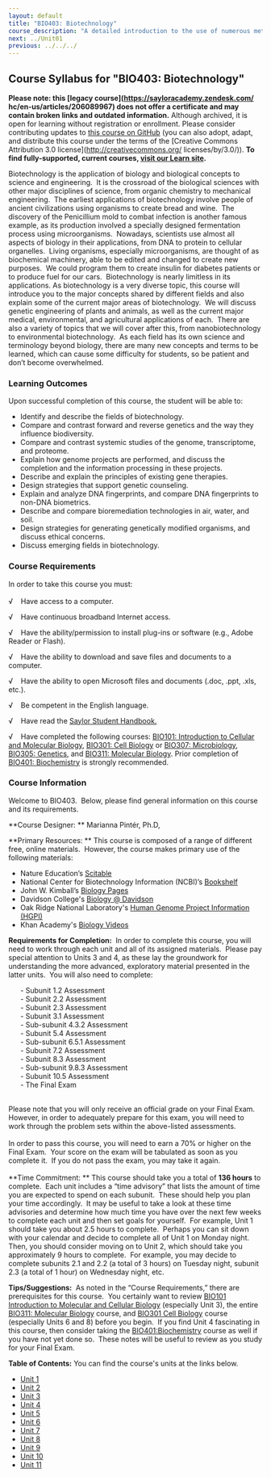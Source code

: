 ```yaml
---
layout: default
title: "BIO403: Biotechnology"
course_description: "A detailed introduction to the use of numerous methods and biological techniques such as FISH, RNAi, PCR, Western blotting, microarrays, and others to enhance scientific research, medicine, and engineering. Particular emphasis on how biotechnology and its techniques can be used in plant and animal engineering, gene therapy, forensic science, environmental studies, and renewable energy."
next: ../Unit01
previous: ../../../
---
```

Course Syllabus for "BIO403: Biotechnology"
-------------------------------------------

**Please note: this [legacy course](https://sayloracademy.zendesk.com/
hc/en-us/articles/206089967) does not offer a certificate and may contain 
broken links and outdated information.** Although archived, it is open 
for learning without registration or enrollment. Please consider contributing 
updates to [this course on GitHub](https://github.com/saylordotorg/course_bio403) 
(you can also adopt, adapt, and distribute this course under the terms of 
the [Creative Commons Attribution 3.0 license](http://creativecommons.org/
licenses/by/3.0/)). **To find fully-supported, current courses, [visit our 
Learn site](https://learn.saylor.org).**

Biotechnology is the application of biology and biological concepts to
science and engineering.  It is the crossroad of the biological sciences
with other major disciplines of science, from organic chemistry to
mechanical engineering.  The earliest applications of biotechnology
involve people of ancient civilizations using organisms to create bread
and wine.  The discovery of the Penicillium mold to combat infection is
another famous example, as its production involved a specially designed
fermentation process using microorganisms.  Nowadays, scientists use
almost all aspects of biology in their applications, from DNA to protein
to cellular organelles.  Living organisms, especially microorganisms,
are thought of as biochemical machinery, able to be edited and changed
to create new purposes.  We could program them to create insulin for
diabetes patients or to produce fuel for our cars.  Biotechnology is
nearly limitless in its applications. As biotechnology is a very diverse
topic, this course will introduce you to the major concepts shared by
different fields and also explain some of the current major areas of
biotechnology.  We will discuss genetic engineering of plants and
animals, as well as the current major medical, environmental, and
agricultural applications of each.  There are also a variety of topics
that we will cover after this, from nanobiotechnology to environmental
biotechnology.  As each field has its own science and terminology beyond
biology, there are many new concepts and terms to be learned, which can
cause some difficulty for students, so be patient and don’t become
overwhelmed.

### Learning Outcomes

Upon successful completion of this course, the student will be able
to:  
  

-   Identify and describe the fields of biotechnology.
-   Compare and contrast forward and reverse genetics and the way they
    influence biodiversity.
-   Compare and contrast systemic studies of the genome, transcriptome,
    and proteome.
-   Explain how genome projects are performed, and discuss the
    completion and the information processing in these projects.
-   Describe and explain the principles of existing gene therapies.
-   Design strategies that support genetic counseling.
-   Explain and analyze DNA fingerprints, and compare DNA fingerprints
    to non-DNA biometrics.
-   Describe and compare bioremediation technologies in air, water, and
    soil.
-   Design strategies for generating genetically modified organisms, and
    discuss ethical concerns.
-   Discuss emerging fields in biotechnology. 

### Course Requirements

In order to take this course you must:  
    
 √    Have access to a computer.  
  
 √    Have continuous broadband Internet access.  
  
 √    Have the ability/permission to install plug-ins or software (e.g.,
Adobe Reader or Flash).  
  
 √    Have the ability to download and save files and documents to a
computer.  
  
 √    Have the ability to open Microsoft files and documents (.doc,
.ppt, .xls, etc.).  
  
 √    Be competent in the English language.

√    Have read the [Saylor Student
Handbook.](http://www.saylor.org/site/wp-content/uploads/2012/05/Saylor-StudentHandbook.pdf)

√    Have completed the following courses: [BIO101: Introduction to
Cellular and Molecular Biology](http://www.saylor.org/courses/bio101a/),
[BIO301: Cell Biology](http://www.saylor.org/courses/bio301/) or
[BIO307: Microbiology](http://www.saylor.org/courses/bio307/), [BIO305:
Genetics](http://www.saylor.org/courses/bio101/), and [BIO311: Molecular
Biology](http://www.saylor.org/courses/bio311/). Prior completion of
[BIO401: Biochemistry](http://www.saylor.org/courses/bio401/) is
strongly recommended. 

### Course Information

Welcome to BIO403.  Below, please find general information on this
course and its requirements.

**Course Designer: ** Marianna Pintér, Ph.D,

**Primary Resources: ** This course is composed of a range of different
free, online materials.  However, the course makes primary use of the
following materials:

- Nature Education’s [Scitable](http://www.nature.com/scitable)  
 - National Center for Biotechnology Information (NCBI)’s
[Bookshelf](http://www.ncbi.nlm.nih.gov/books)  
 - John W. Kimball’s [Biology
Pages](http://users.rcn.com/jkimball.ma.ultranet/BiologyPages/)  
 - Davidson College's [Biology @
Davidson](http://www.bio.davidson.edu/)  
 - Oak Ridge National Laboratory's [Human Genome Project Information
(HGPI)](http://www.ornl.gov/sci/techresources/.index.shtml/)  
 - Khan Academy's [Biology Videos](http://www.khanacademy.org/#biology)

**Requirements for Completion:**  In order to complete this course, you
will need to work through each unit and all of its assigned materials. 
Please pay special attention to Units 3 and 4, as these lay the
groundwork for understanding the more advanced, exploratory material
presented in the latter units.  You will also need to complete:

      - Subunit 1.2 Assessment  
       - Subunit 2.2 Assessment  
       - Subunit 2.3 Assessment  
       - Subunit 3.1 Assessment  
       - Sub-subunit 4.3.2 Assessment  
       - Subunit 5.4 Assessment  
       - Sub-subunit 6.5.1 Assessment  
       - Subunit 7.2 Assessment  
       - Subunit 8.3 Assessment  
       - Sub-subunit 9.8.3 Assessment  
       - Subunit 10.5 Assessment  
       - The Final Exam  
  

Please note that you will only receive an official grade on your Final
Exam.  However, in order to adequately prepare for this exam, you will
need to work through the problem sets within the above-listed
assessments.  
    
 In order to pass this course, you will need to earn a 70% or higher on
the Final Exam.  Your score on the exam will be tabulated as soon as you
complete it.  If you do not pass the exam, you may take it again.  
    
 **Time Commitment: ** This course should take you a total of **136
hours** to complete.  Each unit includes a “time advisory” that lists
the amount of time you are expected to spend on each subunit.  These
should help you plan your time accordingly.  It may be useful to take a
look at these time advisories and determine how much time you have over
the next few weeks to complete each unit and then set goals for
yourself.  For example, Unit 1 should take you about 2.5 hours to
complete.  Perhaps you can sit down with your calendar and decide to
complete all of Unit 1 on Monday night.  Then, you should consider
moving on to Unit 2, which should take you approximately 9 hours to
complete.  For example, you may decide to complete subunits 2.1 and 2.2
(a total of 3 hours) on Tuesday night, subunit 2.3 (a total of 1 hour)
on Wednesday night, etc.  
  
 **Tips/Suggestions:**  As noted in the “Course Requirements,” there are
prerequisites for this course.  You certainly want to review [BIO101
Introduction to Molecular and Cellular
Biology](http://www.saylor.org/courses/bio101/) (especially Unit 3), the
entire [BIO311: Molecular
Biology](http://www.saylor.org/courses/bio311/) course, and [BIO301 Cell
Biology](http://www.saylor.org/courses/bio301/) course (especially Units
6 and 8) before you begin.  If you find Unit 4 fascinating in this
course, then consider taking
the [BIO401:Biochemistry](http://www.saylor.org/courses/bio401/) course
as well if you have not yet done so.  These notes will be useful to
review as you study for your Final Exam.

**Table of Contents:** You can find the course's units at the links below.

- [Unit 1](https://legacy.saylor.org/bio403/Unit01/)
- [Unit 2](https://legacy.saylor.org/bio403/Unit02/)
- [Unit 3](https://legacy.saylor.org/bio403/Unit03/)
- [Unit 4](https://legacy.saylor.org/bio403/Unit04/)
- [Unit 5](https://legacy.saylor.org/bio403/Unit05/)
- [Unit 6](https://legacy.saylor.org/bio403/Unit06/)
- [Unit 7](https://legacy.saylor.org/bio403/Unit07/)
- [Unit 8](https://legacy.saylor.org/bio403/Unit08/)
- [Unit 9](https://legacy.saylor.org/bio403/Unit09/)
- [Unit 10](https://legacy.saylor.org/bio403/Unit10/)
- [Unit 11](https://legacy.saylor.org/bio403/Unit11/)
